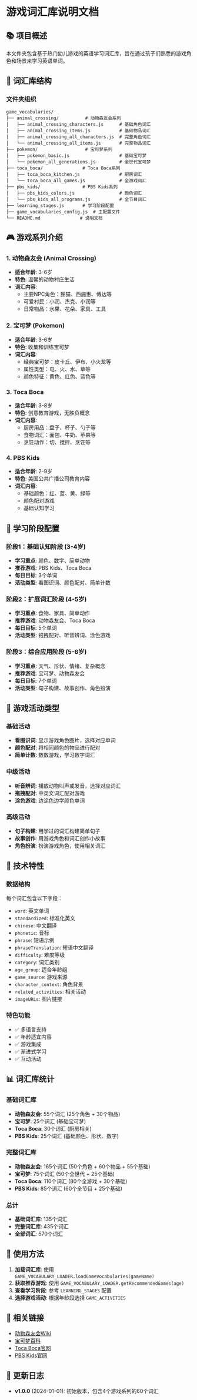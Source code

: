 # 游戏词汇库说明文档

## 📚 项目概述

本文件夹包含基于热门幼儿游戏的英语学习词汇库，旨在通过孩子们熟悉的游戏角色和场景来学习英语单词。

## 🎯 词汇库结构

### 文件夹组织
```
game_vocabularies/
├── animal_crossing/          # 动物森友会系列
│   ├── animal_crossing_characters.js      # 基础角色词汇
│   ├── animal_crossing_items.js           # 基础物品词汇
│   ├── animal_crossing_all_characters.js  # 完整角色词汇
│   └── animal_crossing_all_items.js       # 完整物品词汇
├── pokemon/                  # 宝可梦系列
│   ├── pokemon_basic.js                   # 基础宝可梦
│   └── pokemon_all_generations.js         # 全世代宝可梦
├── toca_boca/               # Toca Boca系列
│   ├── toca_boca_kitchen.js               # 厨房词汇
│   └── toca_boca_all_games.js             # 全游戏词汇
├── pbs_kids/                # PBS Kids系列
│   ├── pbs_kids_colors.js                 # 颜色词汇
│   └── pbs_kids_all_programs.js           # 全节目词汇
├── learning_stages.js       # 学习阶段配置
├── game_vocabularies_config.js  # 主配置文件
└── README.md               # 说明文档
```

## 🎮 游戏系列介绍

### 1. 动物森友会 (Animal Crossing)
- **适合年龄**: 3-6岁
- **特色**: 温馨的动物村庄生活
- **词汇内容**: 
  - 主要NPC角色：狸猫、西施惠、傅达等
  - 可爱村民：小润、杰克、小润等
  - 日常物品：水果、花朵、家具、工具

### 2. 宝可梦 (Pokemon)
- **适合年龄**: 3-6岁
- **特色**: 收集和训练宝可梦
- **词汇内容**:
  - 经典宝可梦：皮卡丘、伊布、小火龙等
  - 属性类型：电、火、水、草等
  - 颜色特征：黄色、红色、蓝色等

### 3. Toca Boca
- **适合年龄**: 3-8岁
- **特色**: 创意教育游戏，无胜负概念
- **词汇内容**:
  - 厨房用品：盘子、杯子、勺子等
  - 食物词汇：面包、牛奶、苹果等
  - 烹饪动作：切、搅拌、烹饪等

### 4. PBS Kids
- **适合年龄**: 2-9岁
- **特色**: 美国公共广播公司教育内容
- **词汇内容**:
  - 基础颜色：红、蓝、黄、绿等
  - 颜色配对游戏
  - 基础认知学习

## 📖 学习阶段配置

### 阶段1：基础认知阶段 (3-4岁)
- **学习重点**: 颜色、数字、简单动物
- **推荐游戏**: PBS Kids、Toca Boca
- **每日目标**: 3个单词
- **活动类型**: 看图识词、颜色配对、简单计数

### 阶段2：扩展词汇阶段 (4-5岁)
- **学习重点**: 食物、家具、简单动作
- **推荐游戏**: 动物森友会、Toca Boca
- **每日目标**: 5个单词
- **活动类型**: 拖拽配对、听音辨词、涂色游戏

### 阶段3：综合应用阶段 (5-6岁)
- **学习重点**: 天气、形状、情绪、复杂概念
- **推荐游戏**: 宝可梦、动物森友会
- **每日目标**: 7个单词
- **活动类型**: 句子构建、故事创作、角色扮演

## 🎯 游戏活动类型

### 基础活动
- **看图识词**: 显示游戏角色图片，选择对应单词
- **颜色配对**: 将相同颜色的物品进行配对
- **简单计数**: 数数游戏，学习数字词汇

### 中级活动
- **听音辨词**: 播放动物叫声或发音，选择对应词汇
- **拖拽配对**: 中英文词汇配对游戏
- **涂色游戏**: 边涂色边学颜色单词

### 高级活动
- **句子构建**: 用学过的词汇构建简单句子
- **故事创作**: 用游戏角色和词汇创作小故事
- **角色扮演**: 扮演游戏角色，使用相关词汇

## 🔧 技术特性

### 数据结构
每个词汇包含以下字段：
- `word`: 英文单词
- `standardized`: 标准化英文
- `chinese`: 中文翻译
- `phonetic`: 音标
- `phrase`: 短语示例
- `phraseTranslation`: 短语中文翻译
- `difficulty`: 难度等级
- `category`: 词汇类别
- `age_group`: 适合年龄组
- `game_source`: 游戏来源
- `character_context`: 角色背景
- `related_activities`: 相关活动
- `imageURLs`: 图片链接

### 特色功能
- ✅ 多语言支持
- ✅ 年龄适宜内容
- ✅ 游戏集成
- ✅ 渐进式学习
- ✅ 互动活动

## 📊 词汇库统计

### 基础词汇库
- **动物森友会**: 55个词汇 (25个角色 + 30个物品)
- **宝可梦**: 25个词汇 (基础宝可梦)
- **Toca Boca**: 30个词汇 (厨房相关)
- **PBS Kids**: 25个词汇 (基础颜色、形状、数字)

### 完整词汇库
- **动物森友会**: 165个词汇 (50个角色 + 60个物品 + 55个基础)
- **宝可梦**: 75个词汇 (50个全世代 + 25个基础)
- **Toca Boca**: 110个词汇 (80个全游戏 + 30个基础)
- **PBS Kids**: 85个词汇 (60个全节目 + 25个基础)

### 总计
- **基础词汇库**: 135个词汇
- **完整词汇库**: 435个词汇
- **全部词汇**: 570个词汇

## 🚀 使用方法

1. **加载词汇库**: 使用 `GAME_VOCABULARY_LOADER.loadGameVocabularies(gameName)`
2. **获取推荐游戏**: 使用 `GAME_VOCABULARY_LOADER.getRecommendedGames(age)`
3. **查看学习阶段**: 参考 `LEARNING_STAGES` 配置
4. **选择游戏活动**: 根据年龄段选择 `GAME_ACTIVITIES`

## 🔗 相关链接

- [动物森友会Wiki](https://animalcrossing.fandom.com/zh/wiki/)
- [宝可梦百科](https://wiki.52poke.com/)
- [Toca Boca官网](https://www.tocaboca.com/)
- [PBS Kids官网](https://pbskids.org/)

## 📝 更新日志

- **v1.0.0** (2024-01-01): 初始版本，包含4个游戏系列的60个词汇
